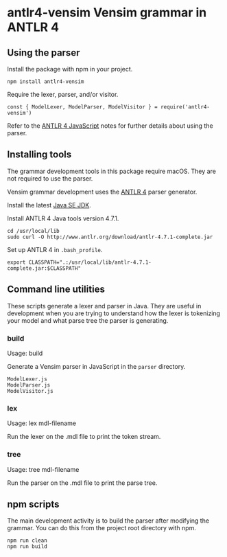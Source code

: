 # antlr4-vensim Vensim grammar in ANTLR 4

## Using the parser

Install the package with npm in your project.
~~~
npm install antlr4-vensim
~~~

Require the lexer, parser, and/or visitor.
~~~
const { ModelLexer, ModelParser, ModelVisitor } = require('antlr4-vensim')
~~~

Refer to the [ANTLR 4 JavaScript](https://github.com/antlr/antlr4/blob/master/doc/javascript-target.md) notes for further details about using the parser.

## Installing tools

The grammar development tools in this package require macOS. They are not required to use the parser.

Vensim grammar development uses the [ANTLR 4](http://www.antlr.org/) parser generator.

Install the latest [Java SE JDK](http://www.oracle.com/technetwork/java/javase/downloads/index.html).

Install ANTLR 4 Java tools version 4.7.1.
~~~
cd /usr/local/lib
sudo curl -O http://www.antlr.org/download/antlr-4.7.1-complete.jar
~~~

Set up ANTLR 4 in `.bash_profile`.
~~~
export CLASSPATH=".:/usr/local/lib/antlr-4.7.1-complete.jar:$CLASSPATH"
~~~

## Command line utilities

These scripts generate a lexer and parser in Java. They are useful in development when you are trying to understand how the lexer is tokenizing your model and what parse tree the parser is generating.

### build

Usage: build

Generate a Vensim parser in JavaScript in the `parser` directory.
~~~
ModelLexer.js
ModelParser.js
ModelVisitor.js
~~~

### lex

Usage: lex mdl-filename

Run the lexer on the .mdl file to print the token stream.

### tree

Usage: tree mdl-filename

Run the parser on the .mdl file to print the parse tree.

## npm scripts

The main development activity is to build the parser after modifying the grammar. You can do this from the project root directory with npm.
~~~
npm run clean
npm run build
~~~
